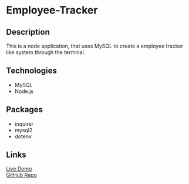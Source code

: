 # Employee-Tracker

## Description 
This is a node application, that uses MySQL to create a employee tracker like system through the terminal.

## Technologies
* MySQL
* Node.js

## Packages
* inquirer
* mysql2
* dotenv

## Links
[Live Demo](https://drive.google.com/file/d/1YEsoEbyUocrS5Mgj4miDRwwXq5wmz1XC/view)\
[GitHub Repo](https://github.com/jcha25/Employee-Tracker)